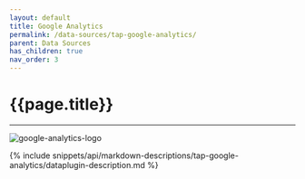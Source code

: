 ```yaml
---
layout: default
title: Google Analytics
permalink: /data-sources/tap-google-analytics/
parent: Data Sources
has_children: true
nav_order: 3
---
```


# {{page.title}}

---

![google-analytics-logo]({{site.baseurl}}/assets/data_source_images/tap-google-analytics.svg)

{% include snippets/api/markdown-descriptions/tap-google-analytics/dataplugin-description.md %}
